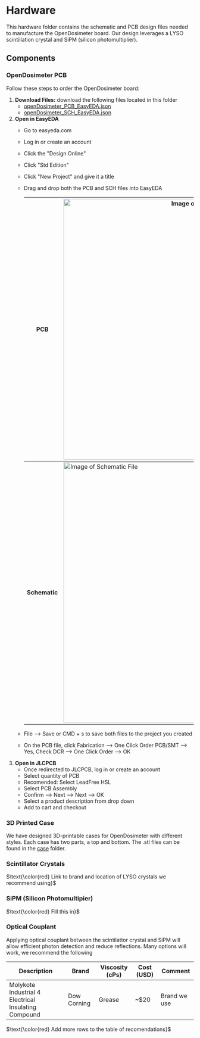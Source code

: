 # Hardware

This hardware folder contains the schematic and PCB design files needed to manufacture the OpenDosimeter board. Our design leverages a LYSO scintillation crystal and SiPM (silicon photomultiplier). 
## Components

### OpenDosimeter PCB
Follow these steps to order the OpenDosimeter board: 
1. **Download Files:** download the following files located in this folder
    - [openDosimeter_PCB_EasyEDA.json](https://github.com/OpenDosimeter/OpenDosimeter/blob/main/hardware/OpenDosimeter_PCB_EasyEDA.json)
    - [openDosimeter_SCH_EasyEDA.json](https://github.com/OpenDosimeter/OpenDosimeter/blob/main/hardware/OpenDosimeter_SCH_EasyEDA.json)
2. **Open in EasyEDA**
    - Go to easyeda.com
    - Log in or create an account
    - Click the "Design Online"
    - Click "Std Edition"
    - Click "New Project" and give it a title
    - Drag and drop both the PCB and SCH files into EasyEDA

      | PCB |<img width="700" alt="Image of PCB File" src="https://github.com/user-attachments/assets/ce661b25-9531-46c1-96a8-eccab1b3691f"> |
      |---------------------------------------------|--------------------------------------------------------------------------------------|
      | **Schematic** |<img width="700" alt="Image of Schematic File" src="https://github.com/user-attachments/assets/e582a008-7870-41ae-bcdd-088169dfb7a5">|

    - File --> Save or CMD + s to save both files to the project you created
    - On the PCB file, click Fabrication --> One Click Order PCB/SMT --> Yes, Check DCR --> One Click Order --> OK
3. **Open in JLCPCB**
    - Once redirected to JLCPCB, log in or create an account
    - Select quantity of PCB
    - Recomended: Select LeadFree HSL
    - Select PCB Assembly
    - Confirm --> Next --> Next --> OK
    - Select a product description from drop down
    - Add to cart and checkout

### 3D Printed Case 
We have designed 3D-printable cases for OpenDosimeter with different styles. Each case has two parts, a top and bottom. The .stl files can be found in the [case](https://github.com/OpenDosimeter/OpenDosimeter/tree/main/case) folder.
### Scintillator Crystals 
$\text{\color{red} Link to brand and location of LYSO crystals we recommend using}$

### SiPM (Silicon Photomultipier)
$\text{\color{red} Fill this in}$

### Optical Couplant
Applying optical couplant between the scintilattor crystal and SiPM will allow efficient photon detection and reduce reflections. Many options will work, we recommend the following 

| Description            | Brand  | Viscosity (cPs)| Cost (USD) | Comment |
|------------------------|--------|----------------|------------|---------|
|Molykote Industrial 4 Electrical Insulating Compound | Dow Corning | Grease | ~$20 | Brand we use |


$\text{\color{red} Add more rows to the table of recomendations}$



